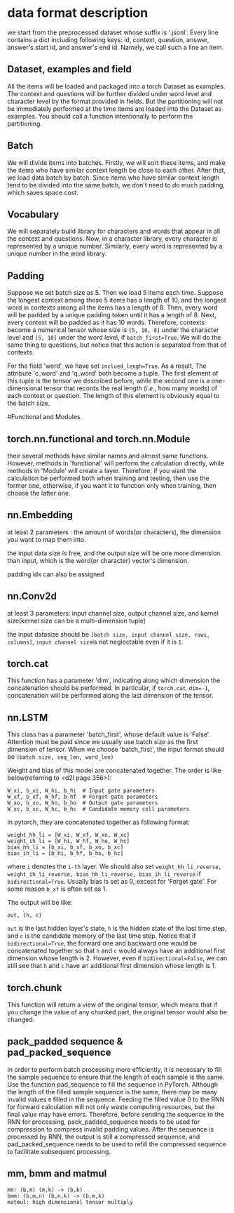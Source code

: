 # data format description

we start from the preprocessed dataset whose suffix is '.jsonl'. 
Every line contains a dict including following keys: id, context, question, answer, answer's start id, 
and answer's end id. Namely, we call such a line an item.

## Dataset, examples and field
All the items will be loaded and packaged into a torch Dataset as examples. The context and questions will be further
divided under word level and character level by the format provided in fields. But the partitioning will not be immediately
performed at the time items are loaded into the Dataset as examples. You should call a function intentionally to perform 
the partitioning.

## Batch
We will divide items into batches. Firstly, we will sort these items, and make the items who have similar 
context length be close to each other. After that, we load data batch by batch. Since items who have similar context 
length tend to be divided into the same batch, we don't need to do much padding, which saves space cost.

## Vocabulary 
We will separately build library for characters and words that appear in all the context and questions. Now, 
in a character library, every character is represented by a unique number. Similarly, every word is represented by a unique 
number in the word library.

## Padding
Suppose we set batch size as 5. Then we load 5 items each time. Suppose the longest context among these 5 items has a 
length of 10, and the longest word in contexts among all the items has a length of 8.
Then, every word will be padded by a unique padding token until it has a length of 8. Next, every context will be padded
as it has 10 words. Therefore, contexts become a numerical tensor whose size is ``[5, 10, 8]`` under the character level 
and ``[5, 10]`` under the word level, if ``batch_first=True``.
We will do the same thing to questions, but notice that this action is separated from that of contexts.


For the field 'word', we have set ``inclued_lengh=True``. As a result, The attribute 'c_word' and 'q_word' both become a 
tuple. The first element of this tuple is the tensor we described before, while the second one is a one-dimensional tensor
that records the real length (*i.e.*, how many words) of each context or question. The length of this element is obviously 
equal to the batch size.

#Functional and Modules
## torch.nn.functional and torch.nn.Module
their several methods have similar names and almost same functions. However, methods in 'functional' will perform the calculation directly, 
while methods in 'Module' will create a layer. Therefore, if you want the calculation be performed both when training and testing, then use 
the former one, otherwise, if you want it to function only when training, then choose the latter one. 

## nn.Embedding
at least 2 parameters : the amount of words(or characters), the dimension you want to map them into.

the input data size is free, and the output size will be one more dimension than input, which is the word(or character)
vector's dimension.

padding idx can also be assigned

## nn.Conv2d
at least 3 parameters: input channel size, output channel size, and kernel size(kernel size can be a multi-dimension tuple)

the input datasize should be ``[batch size, input channel size, rows, columns]``, ``input channel size``is not 
neglectable even if it is ``1``.

## torch.cat
This function has a parameter 'dim', indicating along which dimension the concatenation should be performed. 
In particular, if ``torch.cat dim=-1``, concatenation will be performed along the last dimension of the tensor.

## nn.LSTM
This class has a parameter 'batch_first', whose default value is 'False'. Attention must be paid since we usually use
batch size as the first dimension of tensor.
When we choose 'batch_first', the input format should be ``(batch size, seq_len, word_len)``

Weight and bias of this model are concatenated together. The order is like below(referring to <d2l page 356>):

    W_xi, b_xi, W_hi, b_hi  # Input gate parameters
    W_xf, b_xf, W_hf, b_hf  # Forget gate parameters
    W_xo, b_xo, W_ho, b_ho  # Output gate parameters
    W_xc, b_xc, W_hc, b_hc  # Candidate memory cell parameters

In pytorch, they are concatenated together as following format:

    weight_hh_li = [W_xi, W_xf, W_xo, W_xc]
    weight_ih_li = [W_hi, W_hf, W_ho, W_hc]
    bias_hh_li = [b_xi, b_xf, b_xo, b_xc]
    bias_ih_li = [b_hi, b_hf, b_ho, b_hc]
where ``i`` denotes the ``i-th`` layer. We should also set ``weight_hh_li_reverse, weight_ih_li_reverse, bias_hh_li_reverse, bias_ih_li_reverse``
if ``bidirectional=True``.
Usually bias is set as 0, except for 'Forget gate'. For some reason ``b_xf`` is often set as 1. 

The output will be like:
    
    out, (h, c)

``out`` is the last hidden layer's state, ``h`` is the hidden state of the last time step, and ``c`` is the candidate memory 
of the last time step. Notice that if ``bidirectional=True``, the forward one and backward one would be concatenated together
so that ``h`` and ``c`` would always have an additional first dimension whose length is 2. However, even if 
``bidirectional=False``, we can still see that ``h`` and ``c`` have an additional first dimension whose length is 1.

## torch.chunk
This function will return a view of the original tensor, which means that if you change the value of any chunked part, the original
tensor would also be changed.

## pack_padded sequence & pad_packed_sequence
In order to perform batch processing more efficiently, it is necessary to fill the sample sequence to ensure that 
the length of each sample is the same. Use the function pad_sequence to fill the sequence in PyTorch. Although the length 
of the filled sample sequence is the same, there may be many invalid values ``0`` filled in the sequence. Feeding 
the filled value 0 to the RNN for forward calculation will not only waste computing resources, but the final value may 
have errors. Therefore, before sending the sequence to the RNN for processing, pack_padded_sequence needs to be used for 
compression to compress invalid padding values. After the sequence is processed by RNN, the output is still a compressed 
sequence, and pad_packed_sequence needs to be used to refill the compressed sequence to facilitate subsequent processing.

## mm, bmm and matmul
    
    mm: (b,m) (m,k) -> (b,k)
    bmm: (b,m,n) (b,n,k) -> (b,m,k)
    matmul: high dimensional tensor multiply
